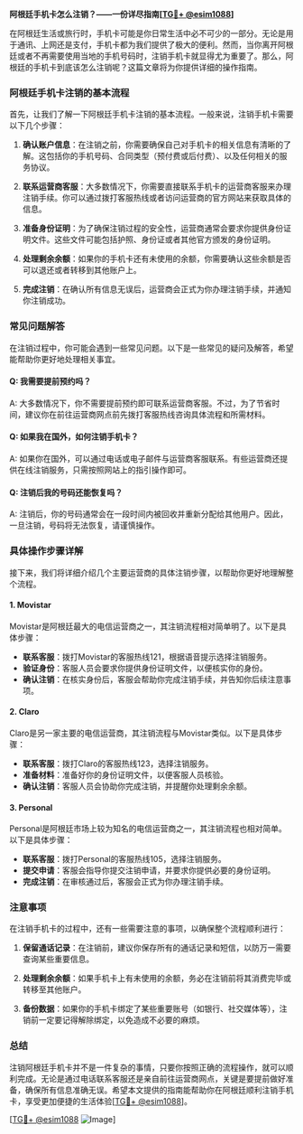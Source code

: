 **阿根廷手机卡怎么注销？——一份详尽指南[[TG💪+ @esim1088](https://t.me/s/esim1088)]**

在阿根廷生活或旅行时，手机卡可能是你日常生活中必不可少的一部分。无论是用于通讯、上网还是支付，手机卡都为我们提供了极大的便利。然而，当你离开阿根廷或者不再需要使用当地的手机号码时，注销手机卡就显得尤为重要了。那么，阿根廷的手机卡到底该怎么注销呢？这篇文章将为你提供详细的操作指南。

### 阿根廷手机卡注销的基本流程

首先，让我们了解一下阿根廷手机卡注销的基本流程。一般来说，注销手机卡需要以下几个步骤：

1. **确认账户信息**：在注销之前，你需要确保自己对手机卡的相关信息有清晰的了解。这包括你的手机号码、合同类型（预付费或后付费）、以及任何相关的服务协议。
   
2. **联系运营商客服**：大多数情况下，你需要直接联系手机卡的运营商客服来办理注销手续。你可以通过拨打客服热线或者访问运营商的官方网站来获取具体的信息。

3. **准备身份证明**：为了确保注销过程的安全性，运营商通常会要求你提供身份证明文件。这些文件可能包括护照、身份证或者其他官方颁发的身份证明。

4. **处理剩余余额**：如果你的手机卡还有未使用的余额，你需要确认这些余额是否可以退还或者转移到其他账户上。

5. **完成注销**：在确认所有信息无误后，运营商会正式为你办理注销手续，并通知你注销成功。

### 常见问题解答

在注销过程中，你可能会遇到一些常见问题。以下是一些常见的疑问及解答，希望能帮助你更好地处理相关事宜。

#### Q: 我需要提前预约吗？

A: 大多数情况下，你不需要提前预约即可联系运营商客服。不过，为了节省时间，建议你在前往运营商网点前先拨打客服热线咨询具体流程和所需材料。

#### Q: 如果我在国外，如何注销手机卡？

A: 如果你在国外，可以通过电话或电子邮件与运营商客服联系。有些运营商还提供在线注销服务，只需按照网站上的指引操作即可。

#### Q: 注销后我的号码还能恢复吗？

A: 注销后，你的号码通常会在一段时间内被回收并重新分配给其他用户。因此，一旦注销，号码将无法恢复，请谨慎操作。

### 具体操作步骤详解

接下来，我们将详细介绍几个主要运营商的具体注销步骤，以帮助你更好地理解整个流程。

#### 1. Movistar

Movistar是阿根廷最大的电信运营商之一，其注销流程相对简单明了。以下是具体步骤：

- **联系客服**：拨打Movistar的客服热线121，根据语音提示选择注销服务。
- **验证身份**：客服人员会要求你提供身份证明文件，以便核实你的身份。
- **确认注销**：在核实身份后，客服会帮助你完成注销手续，并告知你后续注意事项。

#### 2. Claro

Claro是另一家主要的电信运营商，其注销流程与Movistar类似。以下是具体步骤：

- **联系客服**：拨打Claro的客服热线123，选择注销服务。
- **准备材料**：准备好你的身份证明文件，以便客服人员核验。
- **确认注销**：客服人员会协助你完成注销，并提醒你处理剩余余额。

#### 3. Personal

Personal是阿根廷市场上较为知名的电信运营商之一，其注销流程也相对简单。以下是具体步骤：

- **联系客服**：拨打Personal的客服热线105，选择注销服务。
- **提交申请**：客服会指导你提交注销申请，并要求你提供必要的身份证明。
- **完成注销**：在审核通过后，客服会正式为你办理注销手续。

### 注意事项

在注销手机卡的过程中，还有一些需要注意的事项，以确保整个流程顺利进行：

1. **保留通话记录**：在注销前，建议你保存所有的通话记录和短信，以防万一需要查询某些重要信息。

2. **处理剩余余额**：如果手机卡上有未使用的余额，务必在注销前将其消费完毕或转移至其他账户。

3. **备份数据**：如果你的手机卡绑定了某些重要账号（如银行、社交媒体等），注销前一定要记得解除绑定，以免造成不必要的麻烦。

### 总结

注销阿根廷手机卡并不是一件复杂的事情，只要你按照正确的流程操作，就可以顺利完成。无论是通过电话联系客服还是亲自前往运营商网点，关键是要提前做好准备，确保所有信息准确无误。希望本文提供的指南能帮助你在阿根廷顺利注销手机卡，享受更加便捷的生活体验[[TG💪+ @esim1088](https://t.me/s/esim1088)]。

[[TG💪+ @esim1088](https://t.me/s/esim1088) ![Image](https://i.postimg.cc/4NQfJmqS/Snipaste-2025-05-13-00-14-12.png)]
